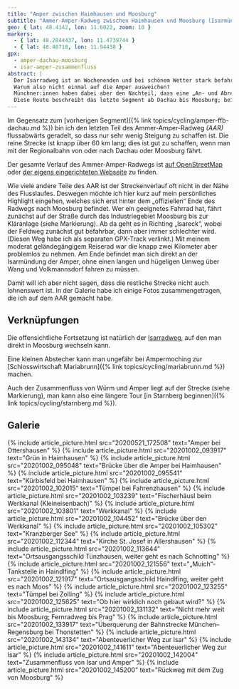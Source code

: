 ```yaml
---
title: "Amper zwischen Haimhausen und Moosburg"
subtitle: "Ammer-Amper-Radweg zwischen Haimhausen und Moosburg (Isarmündung)"
geo: { lat: 48.4142, lon: 11.6022, zoom: 10 }
markers:
  - { lat: 48.2844437, lon: 11.4739744 }
  - { lat: 48.48718, lon: 11.94438 }
gpx:
  - amper-dachau-moosburg
  - isar-amper-zusammenfluss
abstract: |
  Der Isarradweg ist an Wochenenden und bei schönem Wetter stark befahren.
  Warum also nicht einmal auf die Amper ausweichen?
  Münchner:innen haben dabei aber den Nachteil, dass eine „An- und Abreise“ nötig ist.
  Diese Route beschreibt das letzte Segment ab Dachau bis Moosburg; beide sind gut per öffentlichem Nachverkehr erreichbar.
---
```


Im Gegensatz zum [vorherigen Segment]({% link topics/cycling/amper-ffb-dachau.md %}) bin ich den letzten Teil des Ammer-Amper-Radweg _(AAR)_ flussabwärts geradelt, so dass nur sehr wenig Steigung zu schaffen ist.
Die reine Strecke ist knapp über 60 km lang; dies ist gut zu schaffen, wenn man mit der Regionalbahn von oder nach Dachau oder Moosburg fährt.

Der gesamte Verlauf des Ammer-Amper-Radwegs ist [auf OpenStreetMap](https://www.openstreetmap.org/relation/133148) oder [der eigens eingerichteten Webseite](https://ammer-amper-radweg.com/) zu finden.

Wie viele andere Teile des AAR ist der Streckenverlauf oft nicht in der Nähe des Flusslaufes.
Deswegen möchte ich hier kurz auf mein persönliches Highlight eingehen, welches sich erst hinter dem „offiziellen“ Ende des Radwegs nach Moosburg befindet.
Wer ein geeignetes Fahrrad hat, fährt zunächst auf der Straße durch das Industriegebiet Moosburg bis zur Kläranlage (siehe Markierung).
Ab da geht es in Richting „Isareck“, wobei der Feldweg zunächst gut befahrbar, dann aber immer schlechter wird.
(Diesen Weg habe ich als separaten GPX-Track verlinkt.)
Mit meinem moderat geländegängigem Reiserad war die knapp zwei Kilometer aber problemlos zu nehmen.
Am Ende befindet man sich direkt an der Isarmündung der Amper, ohne einen langen und hügeligen Umweg über Wang und Volkmannsdorf fahren zu müssen.

Damit will ich aber nicht sagen, dass die restliche Strecke nicht auch lohnenswert ist.
In der Galerie habe ich einige Fotos zusammengetragen, die ich auf dem AAR gemacht habe.

## Verknüpfungen

Die offensichtliche Fortsetzung ist natürlich der [Isarradweg](https://www.isarradweg.de/), auf den man direkt in Moosburg wechseln kann.

Eine kleinen Abstecher kann man ungefähr bei Ampermoching zur [Schlosswirtschaft Mariabrunn]({% link topics/cycling/mariabrunn.md %}) machen.

Auch der Zusammenfluss von Würm und Amper liegt auf der Strecke (siehe Markierung), man kann also eine längere Tour [in Starnberg beginnen]({% link topics/cycling/starnberg.md %}).

## Galerie

<div class="gallery">
  {% include article_picture.html src="20200521_172508" text="Amper bei Ottershausen" %}
  {% include article_picture.html src="20201002_093917" text="Grün in Haimhausen" %}
  {% include article_picture.html src="20201002_095048" text="Brücke über die Amper bei Haimhausen" %}
  {% include article_picture.html src="20201002_095541" text="Kürbisfeld bei Haimhausen" %}
  {% include article_picture.html src="20201002_102015" text="Tümpel bei Fahrenzhausen" %}
  {% include article_picture.html src="20201002_103239" text="Fischerhäusl beim Werkkanal (Kleineisenbach)" %}
  {% include article_picture.html src="20201002_103801" text="Werkkanal" %}
  {% include article_picture.html src="20201002_104452" text="Brücke über den Werkkanal" %}
  {% include article_picture.html src="20201002_105302" text="Kranzberger See" %}
  {% include article_picture.html src="20201002_112344" text="Kirche St. Josef in Allershausen" %}
  {% include article_picture.html src="20201002_113644" text="Ortsausgangsschild Tünzhausen, weiter geht es nach Schnotting" %}
  {% include article_picture.html src="20201002_121556" text="„Muich“-Tankstelle in Haindlfing" %}
  {% include article_picture.html src="20201002_121917" text="Ortsausgangsschild Haindlfing, weiter geht es nach Moos" %}
  {% include article_picture.html src="20201002_123255" text="Tümpel bei Zolling" %}
  {% include article_picture.html src="20201002_125625" text="Ob hier wirklich noch gebaut wird?" %}
  {% include article_picture.html src="20201002_131132" text="Nicht mehr weit bis Moosburg; Fernradweg bis Prag" %}
  {% include article_picture.html src="20201002_133917" text="Überquerung der Bahnstrecke München–Regensburg bei Thonstetten" %}
  {% include article_picture.html src="20201002_143134" text="Abenteuerlicher Weg zur Isar" %}
  {% include article_picture.html src="20201002_141611" text="Abenteuerlicher Weg zur Isar" %}
  {% include article_picture.html src="20201002_142004" text="Zusammenfluss von Isar und Amper" %}
  {% include article_picture.html src="20201002_145200" text="Rückweg mit dem Zug von Moosburg" %}
</div>

